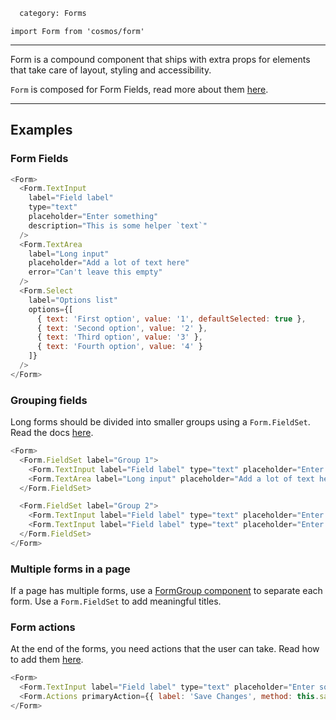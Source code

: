 ```meta
  category: Forms
```

`import Form from 'cosmos/form'`

---

Form is a compound component that ships with extra props for elements that take care of layout, styling and accessibility.

`Form` is composed for Form Fields, read more about them [here](/docs/Form%20Field).

---

## Examples

### Form Fields

```js
<Form>
  <Form.TextInput
    label="Field label"
    type="text"
    placeholder="Enter something"
    description="This is some helper `text`"
  />
  <Form.TextArea
    label="Long input"
    placeholder="Add a lot of text here"
    error="Can't leave this empty"
  />
  <Form.Select
    label="Options list"
    options={[
      { text: 'First option', value: '1', defaultSelected: true },
      { text: 'Second option', value: '2' },
      { text: 'Third option', value: '3' },
      { text: 'Fourth option', value: '4' }
    ]}
  />
</Form>
```

### Grouping fields

Long forms should be divided into smaller groups using a `Form.FieldSet`. Read the docs [here](/docs/Form%20Fieldset).

```js
<Form>
  <Form.FieldSet label="Group 1">
    <Form.TextInput label="Field label" type="text" placeholder="Enter something" />
    <Form.TextArea label="Long input" placeholder="Add a lot of text here" />
  </Form.FieldSet>

  <Form.FieldSet label="Group 2">
    <Form.TextInput label="Field label" type="text" placeholder="Enter something" />
    <Form.TextInput label="Field label" type="text" placeholder="Enter something" />
  </Form.FieldSet>
</Form>
```

### Multiple forms in a page

If a page has multiple forms, use a <a href="FormGroup">FormGroup component</a> to separate each form. Use a `Form.FieldSet` to add meaningful titles.

### Form actions

At the end of the forms, you need actions that the user can take. Read how to add them [here](/docs/Form%20Actions).

```js
<Form>
  <Form.TextInput label="Field label" type="text" placeholder="Enter something" />
  <Form.Actions primaryAction={{ label: 'Save Changes', method: this.save }} />
</Form>
```